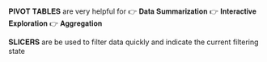 𝐏𝐈𝐕𝐎𝐓 𝐓𝐀𝐁𝐋𝐄𝐒 are very helpful for
👉 𝐃𝐚𝐭𝐚 𝐒𝐮𝐦𝐦𝐚𝐫𝐢𝐳𝐚𝐭𝐢𝐨𝐧
👉 𝐈𝐧𝐭𝐞𝐫𝐚𝐜𝐭𝐢𝐯𝐞 𝐄𝐱𝐩𝐥𝐨𝐫𝐚𝐭𝐢𝐨𝐧 
👉 𝐀𝐠𝐠𝐫𝐞𝐠𝐚𝐭𝐢𝐨𝐧 

𝐒𝐋𝐈𝐂𝐄𝐑𝐒 are be used to filter data quickly and indicate the current filtering state
